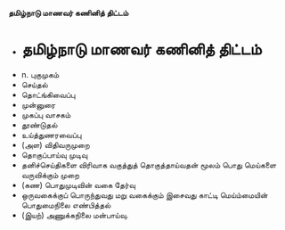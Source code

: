 **தமிழ்நாடு மாணவர் கணினித் திட்டம்**
- # தமிழ்நாடு மாணவர் கணினித் திட்டம்
- n. புகுமுகம்
- செய்தல்
- தொட்ங்கிவைப்பு
- முன்னுரை
- முகப்பு வாசகம்
- தூண்டுதல்
- உய்த்துணரவைப்பு
- (அள) விதிவருமுறை
- தொகுப்பாய்வு முடிவு
- தனிச்செய்திகளை விரிவாக வகுத்துத் தொகுத்தாய்வதன் மூலம் பொது மெய்களை வருவிக்கும் முறை
- (கண) பொதுமுடிவின் வகை தேர்வு
- ஒருவகைக்குப் பொருந்துவது மறு வகைக்கும் இசைவது காட்டி மெய்ம்மையின் பொதுமைநிலை எண்பித்தல்
- (இயற்) அணுக்கநிலை மன்பாய்வு.

